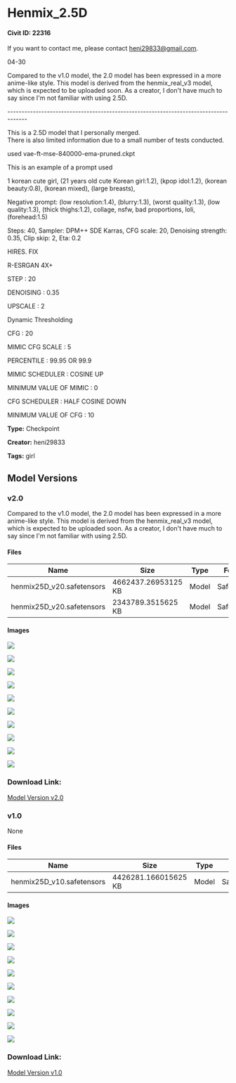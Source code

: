 # Henmix_2.5D

#### Civit ID: 22316

<p>If you want to contact me, please contact <a target="_blank" rel="ugc" href="mailto:heni29833@gmail.com">heni29833@gmail.com</a>.</p><p></p><p>04-30</p><p>Compared to the v1.0 model, the 2.0 model has been expressed in a more anime-like style. This model is derived from the henmix_real_v3 model, which is expected to be uploaded soon. As a creator, I don't have much to say since I'm not familiar with using 2.5D.</p><p></p><p>-------------------------------------------------------------------------------------</p><p></p><p>This is a 2.5D model that I personally merged.<br />There is also limited information due to a small number of tests conducted.</p><p></p><p>used vae-ft-mse-840000-ema-pruned.ckpt</p><p></p><p>This is an example of a prompt used</p><p>1 korean cute girl, (21 years old cute Korean girl:1.2), (kpop idol:1.2), (korean beauty:0.8), (korean mixed), (large breasts),</p><p>Negative prompt: (low resolution:1.4), (blurry:1.3), (worst quality:1.3), (low quality:1.3), (thick thighs:1.2), collage, nsfw, bad proportions, loli, (forehead:1.5)</p><p></p><p>Steps: 40, Sampler: DPM++ SDE Karras, CFG scale: 20, Denoising strength: 0.35, Clip skip: 2, Eta: 0.2</p><p></p><p>HIRES. FIX</p><p>R-ESRGAN 4X+</p><p>STEP : 20</p><p>DENOISING : 0.35</p><p>UPSCALE : 2</p><p></p><p>Dynamic Thresholding </p><p>CFG : 20</p><p>MIMIC CFG SCALE : 5</p><p>PERCENTILE : 99.95 OR 99.9</p><p>MIMIC SCHEDULER : COSINE UP</p><p>MINIMUM VALUE OF MIMIC : 0</p><p>CFG SCHEDULER : HALF COSINE DOWN</p><p>MINIMUM VALUE OF CFG : 10</p><p></p>

**Type:** Checkpoint

**Creator:** heni29833

**Tags:** girl

## Model Versions

### v2.0

<p>Compared to the v1.0 model, the 2.0 model has been expressed in a more anime-like style. This model is derived from the henmix_real_v3 model, which is expected to be uploaded soon. As a creator, I don't have much to say since I'm not familiar with using 2.5D.</p>

#### Files

| Name | Size | Type | Format | Download Url | AutoV1 | AutoV2 | SHA256 | CRC32 | BLAKE3 |
| --- | --- | --- | --- | --- | --- | --- | --- | --- | --- |
| henmix25D_v20.safetensors | 4662437.26953125 KB | Model | SafeTensor | https://civitai.com/api/download/models/58798 | 9817B745 | 264B209C7D | 264B209C7D03A9668799C0BB1B99F8A3C7B7DD2529E758D3DD53B94B83AD7299 | 286D048B | 88988BF8DECB25FE1BC8CA132081F49972CE8A0FCCB83382E830DF9504E70FD7 |
| henmix25D_v20.safetensors | 2343789.3515625 KB | Model | SafeTensor | https://civitai.com/api/download/models/58798?type=Model&format=SafeTensor&size=pruned&fp=fp16 | 74A98272 | 5F6716445A | 5F6716445A68830C78609DD78FB59E38F2F374110C06C6EE89B4F489C7E6FC7B | 8525C509 | 51B60DF8E18F34CFF1101CEA1A3119EE7DC9DD52B809D6A29CEA0ABF1F3F0335 |

#### Images

<p><img src="https://image.civitai.com/xG1nkqKTMzGDvpLrqFT7WA/a39639b6-3e46-4cea-31ed-9c2404f8f400/width=450/640727.jpeg" /></p>

<p><img src="https://image.civitai.com/xG1nkqKTMzGDvpLrqFT7WA/d07afa59-4456-4336-84f8-d39032184700/width=450/640733.jpeg" /></p>

<p><img src="https://image.civitai.com/xG1nkqKTMzGDvpLrqFT7WA/4520b7c2-9ff1-4b1b-b84e-f14c5909ed00/width=450/640728.jpeg" /></p>

<p><img src="https://image.civitai.com/xG1nkqKTMzGDvpLrqFT7WA/3a5506ca-e558-4ce6-027c-376ec72a9800/width=450/640731.jpeg" /></p>

<p><img src="https://image.civitai.com/xG1nkqKTMzGDvpLrqFT7WA/0d380d31-fdbd-405b-df48-5bf69639e600/width=450/640734.jpeg" /></p>

<p><img src="https://image.civitai.com/xG1nkqKTMzGDvpLrqFT7WA/caf4373a-bcf3-4007-2516-fcc4062ce200/width=450/640736.jpeg" /></p>

<p><img src="https://image.civitai.com/xG1nkqKTMzGDvpLrqFT7WA/c4bfea90-0a5d-4b61-dac9-927608764c00/width=450/640737.jpeg" /></p>

<p><img src="https://image.civitai.com/xG1nkqKTMzGDvpLrqFT7WA/cde6da71-8d2a-444e-2157-94100b522400/width=450/640730.jpeg" /></p>

<p><img src="https://image.civitai.com/xG1nkqKTMzGDvpLrqFT7WA/975666e1-47a4-42f2-d336-dccfc6a4e000/width=450/640729.jpeg" /></p>

<p><img src="https://image.civitai.com/xG1nkqKTMzGDvpLrqFT7WA/b9749612-4ac1-4b41-ea3f-2bb7eb2fae00/width=450/640735.jpeg" /></p>

### Download Link:

[Model Version v2.0](https://civitai.com/api/download/models/58798)

### v1.0

None

#### Files

| Name | Size | Type | Format | Download Url | AutoV1 | AutoV2 | SHA256 | CRC32 | BLAKE3 |
| --- | --- | --- | --- | --- | --- | --- | --- | --- | --- |
| henmix25D_v10.safetensors | 4426281.166015625 KB | Model | SafeTensor | https://civitai.com/api/download/models/26642 | DE2F2560 | 710E5490F4 | 710E5490F4EFDA46F6114D5E772DCA2AFEDAA29694CD41437968D347A331742C | 19E42DFE | E7D3385CC538802C407037526770D3B33FDC34D3C67CA1F25C98448EA1FCF4C5 |

#### Images

<p><img src="https://image.civitai.com/xG1nkqKTMzGDvpLrqFT7WA/fe7261f3-872e-4d3b-dbd4-17686d491300/width=450/293616.jpeg" /></p>

<p><img src="https://image.civitai.com/xG1nkqKTMzGDvpLrqFT7WA/2c765aad-87e2-4d02-984d-e08029271d00/width=450/293626.jpeg" /></p>

<p><img src="https://image.civitai.com/xG1nkqKTMzGDvpLrqFT7WA/24889eb5-947f-48ae-e81e-30b78894c600/width=450/293625.jpeg" /></p>

<p><img src="https://image.civitai.com/xG1nkqKTMzGDvpLrqFT7WA/7c3fbd5b-3134-4bc7-ffe3-0ae6dc95f400/width=450/293624.jpeg" /></p>

<p><img src="https://image.civitai.com/xG1nkqKTMzGDvpLrqFT7WA/f0041ffc-3e3c-4ef4-1902-76cd5e9e1700/width=450/293623.jpeg" /></p>

<p><img src="https://image.civitai.com/xG1nkqKTMzGDvpLrqFT7WA/067aea7d-de38-452e-ce53-9735c23aed00/width=450/293622.jpeg" /></p>

<p><img src="https://image.civitai.com/xG1nkqKTMzGDvpLrqFT7WA/3c3c8947-e04d-4d85-a77e-a69bffcb1b00/width=450/293621.jpeg" /></p>

<p><img src="https://image.civitai.com/xG1nkqKTMzGDvpLrqFT7WA/d3a2ddfe-d636-410a-4767-1a2f016f4400/width=450/293620.jpeg" /></p>

<p><img src="https://image.civitai.com/xG1nkqKTMzGDvpLrqFT7WA/132e36fb-a36b-40c4-50a0-915e60b96100/width=450/293619.jpeg" /></p>

<p><img src="https://image.civitai.com/xG1nkqKTMzGDvpLrqFT7WA/d45a0a34-bf5e-4e2c-2158-c6792de1e700/width=450/293618.jpeg" /></p>

### Download Link:

[Model Version v1.0](https://civitai.com/api/download/models/26642)

